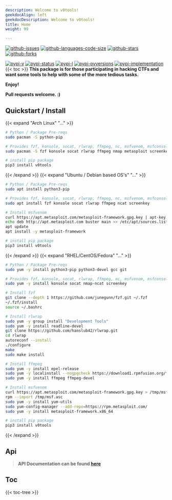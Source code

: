 ```yaml
---
description: Welcome to v0tools!
geekdocAlign: left
geekdocDescription: Welcome to v0tools!
title: Home
weight: 99

---
```


[![github-issues](https://img.shields.io/github/issues/shollingsworth/v0tools?style=plastic "github-issues")](https://github.com/shollingsworth/v0tools/issues) [![github-languages-code-size](https://img.shields.io/github/languages/code-size/shollingsworth/v0tools?style=plastic "github-languages-code-size")](https://github.com/shollingsworth/v0tools) [![github-stars](https://img.shields.io/github/stars/shollingsworth/v0tools?style=plastic "github-stars")](https://github.com/shollingsworth/v0tools/stargazers) [![github-forks](https://img.shields.io/github/forks/shollingsworth/v0tools?style=plastic "github-forks")](https://github.com/shollingsworth/v0tools/network/members) 

[![pypi-v](https://img.shields.io/pypi/v/v0tools?style=plastic "pypi-v")](https://pypi.org/project/v0tools) [![pypi-status](https://img.shields.io/pypi/status/v0tools?style=plastic "pypi-status")](https://pypi.org/project/v0tools) [![pypi-l](https://img.shields.io/pypi/l/v0tools?style=plastic "pypi-l")](https://pypi.org/project/v0tools) [![pypi-pyversions](https://img.shields.io/pypi/pyversions/v0tools?style=plastic "pypi-pyversions")](https://pypi.org/project/v0tools) [![pypi-implementation](https://img.shields.io/pypi/implementation/v0tools?style=plastic "pypi-implementation")](https://pypi.org/project/v0tools) 
{{< toc >}}
**This package is for those participating in hacking CTFs and want some tools to help with some of the more tedious tasks.**

**Enjoy!**

**Pull requests welcome. :)**




## Quickstart / Install
{{< expand "Arch Linux" "..." >}}

```bash
# Python / Package Pre-reqs
sudo pacman -S python-pip
```


```bash
# Provides fzf, konsole, socat, rlwrap, ffmpeg, nc, msfvenom, msfconsole, screenkey
sudo pacman -S fzf konsole socat rlwrap ffmpeg nmap metasploit screenkey

```


```bash
# install pip package
pip3 install v0tools
```

{{< /expand >}}
{{< expand "Ubuntu / Debian based OS's" "..." >}}

```bash
# Python / Package Pre-reqs
sudo apt install python3-pip
```


```bash
# Provides fzf, konsole, socat, rlwrap, ffmpeg, nc, msfvenom, msfconsole, screenkey
sudo apt install fzf konsole socat rlwrap ffmpeg ncat screenkey

# Install msfvenom
curl https://apt.metasploit.com/metasploit-framework.gpg.key | apt-key add -
echo deb http://apt.metasploit.com buster main >> /etc/apt/sources.list
apt update
apt install -y metasploit-framework

```


```bash
# install pip package
pip3 install v0tools
```

{{< /expand >}}
{{< expand "RHEL/CentOS/Fedora" "..." >}}

```bash
# Python / Package Pre-reqs
sudo yum -y install python3-pip python3-devel gcc git
```


```bash
# Provides fzf, konsole, socat, rlwrap, ffmpeg, nc, msfvenom, msfconsole, screenkey
sudo yum -y install konsole socat nmap-ncat screenkey

# Install fzf
git clone --depth 1 https://github.com/junegunn/fzf.git ~/.fzf
~/.fzf/install
source ~/.bashrc

# Install rlwrap
sudo yum -y group install "Development Tools"
sudo yum -y install readline-devel
git clone https://github.com/hanslub42/rlwrap.git
cd rlwrap
autoreconf --install
./configure
make
sudo make install

# Install ffmpeg
sudo yum -y install epel-release
sudo yum -y localinstall --nogpgcheck https://download1.rpmfusion.org/free/el/rpmfusion-free-release-7.noarch.rpm
sudo yum -y install ffmpeg ffmpeg-devel

# Install msfvenom
curl https://apt.metasploit.com/metasploit-framework.gpg.key > /tmp/msf.asc
rpm --import /tmp/msf.asc
sudo yum -y install yum-utils
sudo yum-config-manager --add-repo=https://rpm.metasploit.com/
sudo yum -y install metasploit-framework.x86_64

```


```bash
# install pip package
pip3 install v0tools
```

{{< /expand >}}
## Api
> **API Documentation can be found [here](https://v0tools.stev0.me/api)**
## Toc
{{< toc-tree >}}
